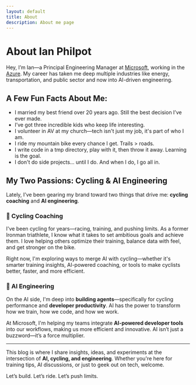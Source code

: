 ```yaml
---
layout: default
title: About
description: About me page
---
```


# About Ian Philpot

Hey, I’m Ian—a Principal Engineering Manager at [Microsoft](https://www.microsoft.com), working in the [Azure](https://portal.azure.com). My career has taken me deep multiple industries like energy, transportation, and public sector and now into AI-driven engineering. 

## A Few Fun Facts About Me:
- I married my best friend over 20 years ago. Still the best decision I’ve ever made.
- I’ve got three incredible kids who keep life interesting.
- I volunteer in AV at my church—tech isn't just my job, it's part of who I am.
- I ride my mountain bike every chance I get. Trails > roads. 
- I write code in a tmp directory, play with it, then throw it away. Learning is the goal.
- I don't do side projects... until I do. And when I do, I go all in.

## My Two Passions: Cycling & AI Engineering

Lately, I’ve been gearing my brand toward two things that drive me: **cycling coaching** and **AI engineering**. 

### 🚴 Cycling Coaching
I've been cycling for years—racing, training, and pushing limits. As a former Ironman triathlete, I know what it takes to set ambitious goals and achieve them. I love helping others optimize their training, balance data with feel, and get stronger on the bike.

Right now, I'm exploring ways to merge AI with cycling—whether it's smarter training insights, AI-powered coaching, or tools to make cyclists better, faster, and more efficient.

### 🤖 AI Engineering
On the AI side, I'm deep into **building agents**—specifically for cycling performance and **developer productivity**. AI has the power to transform how we train, how we code, and how we work. 

At Microsoft, I'm helping my teams integrate **AI-powered developer tools** into our workflows, making us more efficient and innovative. AI isn’t just a buzzword—it’s a force multiplier.

---

This blog is where I share insights, ideas, and experiments at the intersection of **AI, cycling, and engineering**. Whether you're here for training tips, AI discussions, or just to geek out on tech, welcome. 

Let’s build. Let’s ride. Let’s push limits.
